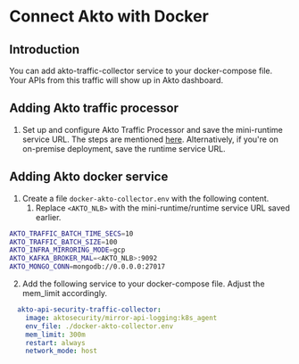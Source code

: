 # Connect Akto with Docker

## Introduction

You can add akto-traffic-collector service to your docker-compose file. Your APIs from this traffic will show up in Akto dashboard.

## Adding Akto traffic processor

1. Set up and configure Akto Traffic Processor and save the mini-runtime service URL. The steps are mentioned [here](https://docs.akto.io/getting-started/traffic-processor/hybrid-saas). Alternatively, if you're on on-premise deployment, save the runtime service URL.

## Adding Akto docker service

1. Create a file `docker-akto-collector.env` with the following content. 
    1. Replace `<AKTO_NLB>` with the mini-runtime/runtime service URL saved earlier.

```bash
AKTO_TRAFFIC_BATCH_TIME_SECS=10
AKTO_TRAFFIC_BATCH_SIZE=100
AKTO_INFRA_MIRRORING_MODE=gcp
AKTO_KAFKA_BROKER_MAL=<AKTO_NLB>:9092
AKTO_MONGO_CONN=mongodb://0.0.0.0:27017
```

2. Add the following service to your docker-compose file. Adjust the mem\_limit accordingly.

```yaml
  akto-api-security-traffic-collector:
    image: aktosecurity/mirror-api-logging:k8s_agent
    env_file: ./docker-akto-collector.env
    mem_limit: 300m    
    restart: always
    network_mode: host
```
